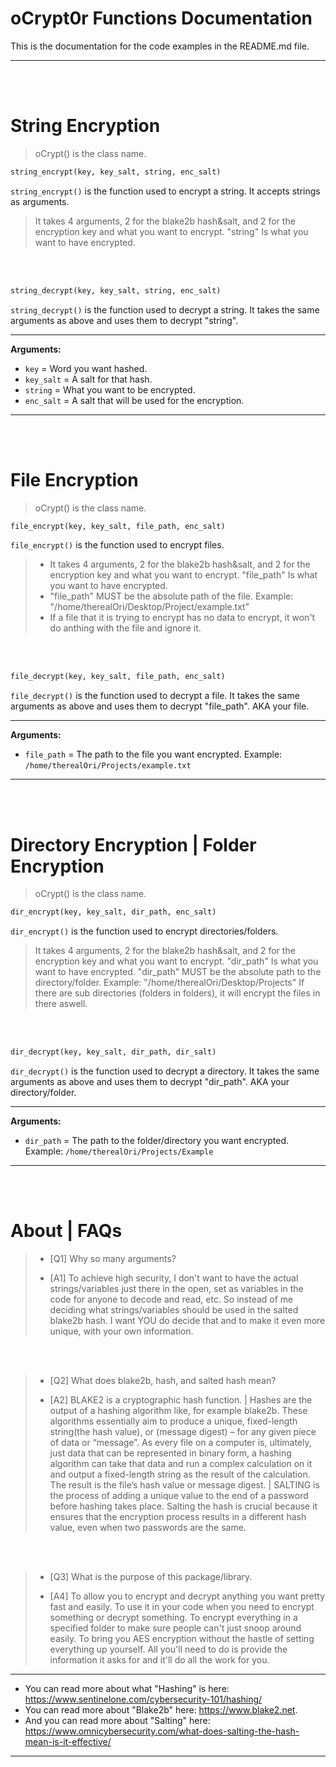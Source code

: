 # oCrypt0r Functions Documentation
This is the documentation for the code examples in the README.md file.
__ __

<br />
<br />

# String Encryption
> oCrypt() is the class name.
```python
string_encrypt(key, key_salt, string, enc_salt)
```
`string_encrypt()` is the function used to encrypt a string. It accepts strings as arguments.
> It takes 4 arguments, 2 for the blake2b hash&salt, and 2 for the encryption key and what you want to encrypt. "string" Is what you want to have encrypted.

<br />
<br />

```python
string_decrypt(key, key_salt, string, enc_salt)
```
`string_decrypt()` is the function used to decrypt a string. It takes the same arguments as above and uses them to decrypt "string".
__ __

**Arguments:**
- `key` = Word you want hashed.
- `key_salt` = A salt for that hash.
- `string` = What you want to be encrypted.
- `enc_salt` = A salt that will be used for the encryption.


__ __

<br />
<br />

# File Encryption
> oCrypt() is the class name.
```python
file_encrypt(key, key_salt, file_path, enc_salt)
```
`file_encrypt()` is the function used to encrypt files. 
> - It takes 4 arguments, 2 for the blake2b hash&salt, and 2 for the encryption key and what you want to encrypt. "file_path" Is what you want to have encrypted.
> - "file_path" MUST be the absolute path of the file. Example: "/home/therealOri/Desktop/Project/example.txt"
> - If a file that it is trying to encrypt has no data to encrypt, it won't do anthing with the file and ignore it.

<br />
<br />

```python
file_decrypt(key, key_salt, file_path, enc_salt)
```
`file_decrypt()` is the function used to decrypt a file. It takes the same arguments as above and uses them to decrypt "file_path". AKA your file. 
__ __

**Arguments:**
- `file_path` = The path to the file you want encrypted. Example: `/home/therealOri/Projects/example.txt`
__ __

<br />
<br />

# Directory Encryption | Folder Encryption
> oCrypt() is the class name.
```python
dir_encrypt(key, key_salt, dir_path, enc_salt)
```
`dir_encrypt()` is the function used to encrypt directories/folders. 
> It takes 4 arguments, 2 for the blake2b hash&salt, and 2 for the encryption key and what you want to encrypt. "dir_path" Is what you want to have encrypted.
> "dir_path" MUST be the absolute path to the directory/folder. Example: "/home/therealOri/Desktop/Projects"
> If there are sub directories (folders in folders), it will encrypt the files in there aswell.

<br />
<br />

```python
dir_decrypt(key, key_salt, dir_path, dir_salt)
```
`dir_decrypt()` is the function used to decrypt a directory. It takes the same arguments as above and uses them to decrypt "dir_path". AKA your directory/folder.
__ __

**Arguments:**
- `dir_path` = The path to the folder/directory you want encrypted. Example: `/home/therealOri/Projects/Example`

__ __

<br />
<br />

# About | FAQs
> - [Q1] Why so many arguments?
> 
> - [A1] To achieve high security, I don't want to have the actual strings/variables just there in the open, set as variables in the code for anyone to decode and read, etc. So instead of me deciding what strings/variables should be used in the salted blake2b hash. I want YOU do decide that and to make it even more unique, with your own information.

<br />
<br />

> - [Q2] What does blake2b, hash, and salted hash mean?
>
> - [A2] BLAKE2 is a cryptographic hash function.  |  Hashes are the output of a hashing algorithm like, for example blake2b. These algorithms essentially aim to produce a unique, fixed-length string(the hash value), or (message digest) – for any given piece of data or “message”. As every file on a computer is, ultimately, just data that can be represented in binary form, a hashing algorithm can take that data and run a complex calculation on it and output a fixed-length string as the result of the calculation. The result is the file’s hash value or message digest.  |  SALTING is the process of adding a unique value to the end of a password before hashing takes place. Salting the hash is crucial because it ensures that the encryption process results in a different hash value, even when two passwords are the same.

<br />
<br />

> - [Q3] What is the purpose of this package/library.
> 
> - [A4] To allow you to encrypt and decrypt anything you want pretty fast and easily. To use it in your code when you need to encrypt something or decrypt something. To encrypt everything in a specified folder to make sure people can't just snoop around easily. To bring you AES encryption without the hastle of setting everything up yourself. All you'll need to do is provide the information it asks for and it'll do all the work for you.
__ __

- You can read more about what "Hashing" is here: https://www.sentinelone.com/cybersecurity-101/hashing/ 
- You can read more about "Blake2b" here: https://www.blake2.net.
- And you can read more about "Salting" here: https://www.omnicybersecurity.com/what-does-salting-the-hash-mean-is-it-effective/
__ __
